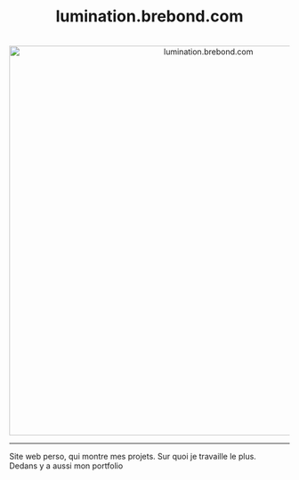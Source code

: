 <center><div align="center">

  # lumination.brebond.com
  
  <br>
  <a href="https://lumination.brebond.com"><img src="https://user-images.githubusercontent.com/93350976/196553142-5baefff8-eda3-4a5e-b500-e4c11cf687b1.png" alt="lumination.brebond.com" width="700"></a>
</div></center>

* * *

Site web perso, qui montre mes projets. Sur quoi je travaille le plus.  
Dedans y a aussi mon portfolio
